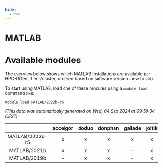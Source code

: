 ```yaml
---
hide:
  - toc
---
```


MATLAB
======

# Available modules


The overview below shows which MATLAB installations are available per HPC-UGent Tier-2cluster, ordered based on software version (new to old).

To start using MATLAB, load one of these modules using a `module load` command like:

```shell
module load MATLAB/2022b-r5
```

*(This data was automatically generated on Wed, 04 Sep 2024 at 09:59:34 CEST)*  

| |accelgor|doduo|donphan|gallade|joltik|shinx|skitty|
| :---: | :---: | :---: | :---: | :---: | :---: | :---: | :---: |
|MATLAB/2022b-r5|x|x|x|x|x|x|x|
|MATLAB/2021b|x|x|x|-|x|-|x|
|MATLAB/2019b|-|x|x|-|x|-|x|
